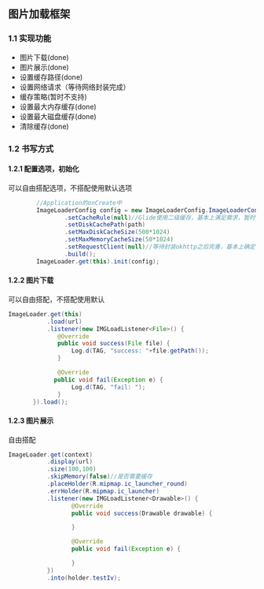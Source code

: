 ## 图片加载框架
### 1.1 实现功能
* 图片下载(done)
* 图片展示(done)
* 设置缓存路径(done)
* 设置网络请求（等待网络封装完成）
* 缓存策略(暂时不支持)
* 设置最大内存缓存(done)
* 设置最大磁盘缓存(done)
* 清除缓存(done)

### 1.2 书写方式
#### 1.2.1 配置选项，初始化
可以自由搭配选项，不搭配使用默认选项
```java
        //Application的onCreate中
        ImageLoaderConfig config = new ImageLoaderConfig.ImageLoaderConfigBuilder()
                .setCacheRule(null)//Glide使用二级缓存，基本上满足需求，暂时不打算完善
                .setDiskCachePath(path)
                .setMaxDiskCacheSize(500*1024)
                .setMaxMemoryCacheSize(50*1024)
                .setRequestClient(null)//等待封装okhttp之后完善，基本上确定传httpClient对象
                .build();
        ImageLoader.get(this).init(config);

```
#### 1.2.2 图片下载
可以自由搭配，不搭配使用默认
```java
ImageLoader.get(this)
           .load(url)
           .listener(new IMGLoadListener<File>() {
              @Override
              public void success(File file) {
                  Log.d(TAG, "success: "+file.getPath());
              }

              @Override
             public void fail(Exception e) {
                  Log.d(TAG, "fail: ");
              }
       }).load();
```
#### 1.2.3 图片展示
自由搭配
```java
ImageLoader.get(context)
           .display(url)
           .size(100,100)
           .skipMemory(false)//是否需要缓存
           .placeHolder(R.mipmap.ic_launcher_round)
           .errHolder(R.mipmap.ic_launcher)
           .listener(new IMGLoadListener<Drawable>() {
                  @Override
                  public void success(Drawable drawable) {

                  }

                  @Override
                  public void fail(Exception e) {

                  }
           })
           .into(holder.testIv);
```


